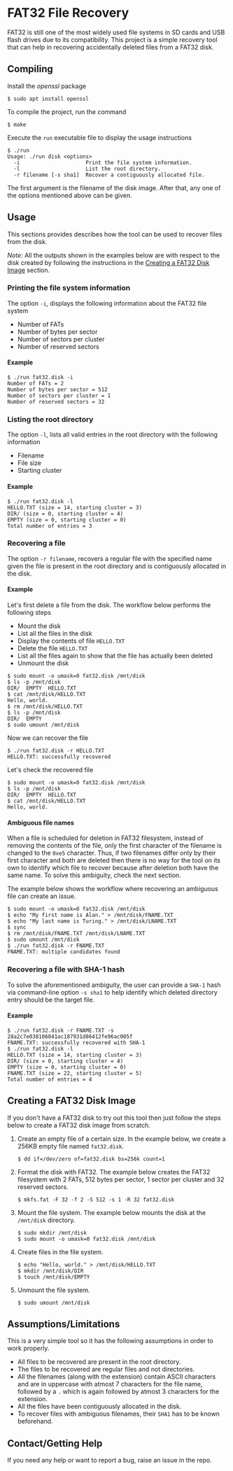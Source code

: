 # FAT32 File Recovery

FAT32 is still one of the most widely used file systems in SD cards and USB flash drives due to its compatibility. This project is a simple recovery tool that can help in recovering accidentally deleted files from a FAT32 disk.

## Compiling

Install the _openssl_ package

```
$ sudo apt install openssl
```

To compile the project, run the command

```
$ make
```

Execute the `run` executable file to display the usage instructions

```
$ ./run
Usage: ./run disk <options>
  -i                     Print the file system information.
  -l                     List the root directory.
  -r filename [-s sha1]  Recover a contiguously allocated file.
```

The first argument is the filename of the disk image. After that, any one of the options mentioned above can be given.

## Usage

This sections provides describes how the tool can be used to recover files from the disk.

_Note:_ All the outputs shown in the examples below are with respect to the disk created by following the instructions in the [Creating a FAT32 Disk Image](#Creating-a-FAT32-Disk-Image) section.

### Printing the file system information

The option `-i`, displays the following information about the FAT32 file system

- Number of FATs
- Number of bytes per sector
- Number of sectors per cluster
- Number of reserved sectors

#### Example

```
$ ./run fat32.disk -i
Number of FATs = 2
Number of bytes per sector = 512
Number of sectors per cluster = 1
Number of reserved sectors = 32
```

### Listing the root directory

The option `-l`, lists all valid entries in the root directory with the following information

- Filename
- File size
- Starting cluster

#### Example

```
$ ./run fat32.disk -l
HELLO.TXT (size = 14, starting cluster = 3)
DIR/ (size = 0, starting cluster = 4)
EMPTY (size = 0, starting cluster = 0)
Total number of entries = 3
```

### Recovering a file

The option `-r filename`, recovers a regular file with the specified name given the file is present in the root directory and is contiguously allocated in the disk.

#### Example

Let's first delete a file from the disk. The workflow below performs the following steps

- Mount the disk
- List all the files in the disk
- Display the contents of file `HELLO.TXT`
- Delete the file `HELLO.TXT`
- List all the files again to show that the file has actually been deleted
- Unmount the disk

```
$ sudo mount -o umask=0 fat32.disk /mnt/disk
$ ls -p /mnt/disk
DIR/  EMPTY  HELLO.TXT
$ cat /mnt/disk/HELLO.TXT
Hello, world.
$ rm /mnt/disk/HELLO.TXT
$ ls -p /mnt/disk
DIR/  EMPTY
$ sudo umount /mnt/disk
```

Now we can recover the file

```
$ ./run fat32.disk -r HELLO.TXT
HELLO.TXT: successfully recovered
```

Let's check the recovered file

```
$ sudo mount -o umask=0 fat32.disk /mnt/disk
$ ls -p /mnt/disk
DIR/  EMPTY  HELLO.TXT
$ cat /mnt/disk/HELLO.TXT
Hello, world.
```

#### Ambiguous file names

When a file is scheduled for deletion in FAT32 filesystem, instead of removing the contents of the file, only the first character of the filename is changed to the `0xe5` character. Thus, if two filenames differ only by their first character and both are deleted then there is no way for the tool on its own to identify which file to recover because after deletion both have the same name. To solve this ambiguity, check the next section.

The example below shows the workflow where recovering an ambiguous file can create an issue.

```
$ sudo mount -o umask=0 fat32.disk /mnt/disk
$ echo "My first name is Alan." > /mnt/disk/FNAME.TXT
$ echo "My last name is Turing." > /mnt/disk/LNAME.TXT
$ sync
$ rm /mnt/disk/FNAME.TXT /mnt/disk/LNAME.TXT
$ sudo umount /mnt/disk
$ ./run fat32.disk -r FNAME.TXT
FNAME.TXT: multiple candidates found
```

### Recovering a file with SHA-1 hash

To solve the aforementioned ambiguity, the user can provide a `SHA-1` hash via command-line option `-s sha1` to help identify which deleted directory entry should be the target file.

#### Example

```
$ ./run fat32.disk -r FNAME.TXT -s 28a2c7e038106041ac187931d86412fe96ac005f
FNAME.TXT: successfully recovered with SHA-1
$ ./run fat32.disk -l
HELLO.TXT (size = 14, starting cluster = 3)
DIR/ (size = 0, starting cluster = 4)
EMPTY (size = 0, starting cluster = 0)
FNAME.TXT (size = 22, starting cluster = 5)
Total number of entries = 4
```

## Creating a FAT32 Disk Image

If you don't have a FAT32 disk to try out this tool then just follow the steps below to create a FAT32 disk image from scratch.

1. Create an empty file of a certain size. In the example below, we create a 256KB empty file named `fat32.disk`.

   ```[bash]
   $ dd if=/dev/zero of=fat32.disk bs=256k count=1
   ```

1. Format the disk with FAT32. The example below creates the FAT32 filesystem with 2 FATs, 512 bytes per sector, 1 sector per cluster and 32 reserved sectors.

   ```[bash]
   $ mkfs.fat -F 32 -f 2 -S 512 -s 1 -R 32 fat32.disk
   ```

1. Mount the file system. The example below mounts the disk at the `/mnt/disk` directory.

   ```
   $ sudo mkdir /mnt/disk
   $ sudo mount -o umask=0 fat32.disk /mnt/disk
   ```

1. Create files in the file system.

   ```
   $ echo "Hello, world." > /mnt/disk/HELLO.TXT
   $ mkdir /mnt/disk/DIR
   $ touch /mnt/disk/EMPTY
   ```

1. Unmount the file system.
   ```
   $ sudo umount /mnt/disk
   ```

## Assumptions/Limitations

This is a very simple tool so it has the following assumptions in order to work properly.

- All files to be recovered are present in the root directory.
- The files to be recovered are regular files and not directories.
- All the filenames (along with the extension) contain ASCII characters and are in uppercase with atmost 7 characters for the file name, followed by a `.` which is again followed by atmost 3 characters for the extension.
- All the files have been contiguously allocated in the disk.
- To recover files with ambiguous filenames, their `SHA1` has to be known beforehand.

## Contact/Getting Help

If you need any help or want to report a bug, raise an issue in the repo.
